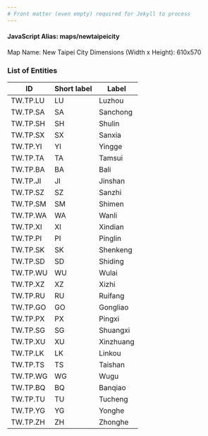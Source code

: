 ```yaml
---
# Front matter (even empty) required for Jekyll to process
---
```


#### JavaScript Alias: maps/newtaipeicity

Map Name: New Taipei City
Dimensions (Width x Height): 610x570

### List of Entities

ID | Short label | Label
---|---|---|
TW.TP.LU|LU|Luzhou
TW.TP.SA|SA|Sanchong
TW.TP.SH|SH|Shulin
TW.TP.SX|SX|Sanxia
TW.TP.YI|YI|Yingge
TW.TP.TA|TA|Tamsui
TW.TP.BA|BA|Bali
TW.TP.JI|JI|Jinshan
TW.TP.SZ|SZ|Sanzhi
TW.TP.SM|SM|Shimen
TW.TP.WA|WA|Wanli
TW.TP.XI|XI|Xindian
TW.TP.PI|PI|Pinglin
TW.TP.SK|SK|Shenkeng
TW.TP.SD|SD|Shiding
TW.TP.WU|WU|Wulai
TW.TP.XZ|XZ|Xizhi
TW.TP.RU|RU|Ruifang
TW.TP.GO|GO|Gongliao
TW.TP.PX|PX|Pingxi
TW.TP.SG|SG|Shuangxi
TW.TP.XU|XU|Xinzhuang
TW.TP.LK|LK|Linkou
TW.TP.TS|TS|Taishan
TW.TP.WG|WG|Wugu
TW.TP.BQ|BQ|Banqiao
TW.TP.TU|TU|Tucheng
TW.TP.YG|YG|Yonghe
TW.TP.ZH|ZH|Zhonghe